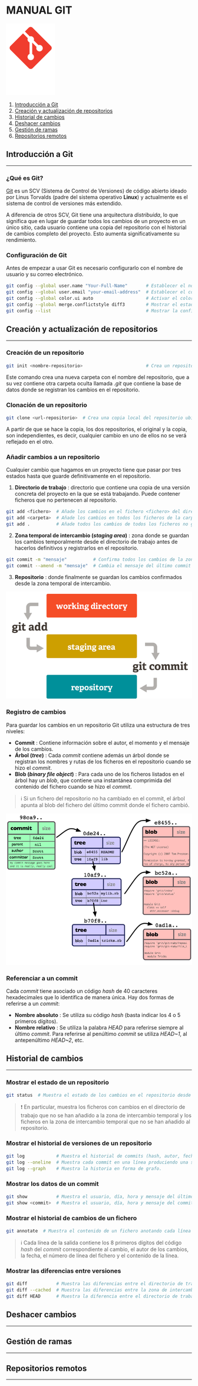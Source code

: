 # MANUAL GIT
![Git](Fotos/Manual_Git/Git_logo.png)

1. [Introducción a Git](#introducción-a-git)
2. [Creación y actualización de repositorios](#creación-y-actualización-de-repositorios)
3. [Historial de cambios](#historial-de-cambios)
4. [Deshacer cambios](#deshacer-cambios)
5. [Gestión de ramas](#gestión-de-ramas)
6. [Repositorios remotos](#repositorios-remotos)

## Introducción a Git
---
### ¿Qué es Git?
[Git](https://git-scm.com/) es un SCV (Sistema de Control de Versiones) de código abierto ideado por Linus Torvalds (padre del sistema operativo **Linux**) y actualmente es el sistema de control de versiones más extendido.

A diferencia de otros SCV, Git tiene una arquitectura *distribuida*, lo que significa que en lugar de guardar todos los cambios de un proyecto en un único sitio, cada usuario contiene una copia del repositorio con el historial de cambios completo del proyecto. Esto aumenta significativamente su rendimiento.

### Configuración de Git
Antes de empezar a usar Git es necesario configurarlo con el nombre de usuario y su correo electrónico.
~~~~ bash
git config --global user.name "Your-Full-Name"       # Establecer el nombre de usuario
git config --global user.email "your-email-address"  # Establecer el correo del usuario
git config --global color.ui auto                    # Activar el coloreado de la salida
git config --global merge.conflictstyle diff3        # Mostrar el estado original en los conflictos
git config --list                                    # Mostrar la configuración
~~~~

## Creación y actualización de repositorios
---
### Creación de un repositorio
~~~~ bash
git init <nombre-repositorio>                        # Crea un repositorio nuevo con el nombre <nombre-repositorio>
~~~~
Este comando crea una nueva carpeta con el nombre del repositorio, que a su vez contiene otra carpeta oculta llamada *.git* que contiene la base de datos donde se registran los cambios en el repositorio.

### Clonación de un repositorio
~~~~ bash
git clone <url-repositorio>  # Crea una copia local del repositorio ubicado en la dirección <url-repositorio>
~~~~
A partir de que se hace la copia, los dos repositorios, el original y la copia, son independientes, es decir, cualquier cambio en uno de ellos no se verá reflejado en el otro.

### Añadir cambios a un repositorio
Cualquier cambio que hagamos en un proyecto tiene que pasar por tres estados hasta que guarde definitivamente en el repositorio.
1. **Directorio de trabajo** : directorio que contiene una copia de una versión concreta del proyecto en la que se está trabajando. Puede contener ficheros que no pertenecen al repositorio.

~~~~ bash
git add <fichero>  # Añade los cambios en el fichero <fichero> del directorio de trabajo a la zona de intercambio temporal.
git add <carpeta>  # Añade los cambios en todos los ficheros de la carpeta <carpeta> del directorio de trabajo a la zona de intercambio temporal.
git add .          # Añade todos los cambios de todos los ficheros no guardados aún en la zona de intercambio temporal.
~~~~

2. **Zona temporal de intercambio (*staging area*)** : zona donde se guardan los cambios temporalmente desde el directorio de trabajo antes de hacerlos definitivos y registrarlos en el repositorio.

~~~~ bash
git commit -m "mensaje"          # Confirma todos los cambios de la zona de intercambio temporal añadiéndolos al repositorio y creando una nueva versión del proyecto. "mensaje" es un breve mensaje describiendo los cambios realizados que se asociará a la nueva versión del proyecto.
git commit --amend -m "mensaje"  # Cambia el mensaje del último commit por el nuevo mensaje "mensaje".
~~~~

3. **Repositorio** : donde finalmente se guardan los cambios confirmados desde la zona temporal de intercambio.

![](Fotos/Manual_Git/git-add-commit.png)

### Registro de cambios
Para guardar los cambios en un repositorio Git utiliza una estructura de tres niveles:

- **Commit** : Contiene información sobre el autor, el momento y el mensaje de los cambios.
- **Árbol (*tree*)** : Cada *commit* contiene además un árbol donde se registran los nombres y rutas de los ficheros en el repositorio cuando se hizo el *commit*.
- **Blob (*binary file object*)** : Para cada uno de los ficheros listados en el árbol hay un *blob*, que contiene una instantánea comprimida del contenido del fichero cuando se hizo el *commit*.

> ℹ️ Si un fichero del repositorio no ha cambiado en el commit, el árbol apunta al blob del fichero del último commit donde el fichero cambió.

![](Fotos/Manual_Git/git-commit-tree-blob.png)

### Referenciar a un commit
Cada *commit* tiene asociado un código *hash* de 40 caracteres hexadecimales que lo identifica de manera única. Hay dos formas de referirse a un *commit*:
- **Nombre absoluto** : Se utiliza su código *hash* (basta indicar los 4 o 5 primeros dígitos).
- **Nombre relativo** : Se utiliza la palabra *HEAD* para referirse siempre al último *commit*. Para referirse al penúltimo *commit* se utiliza *HEAD~1*, al antepenúltimo *HEAD~2*, etc.

## Historial de cambios
---
### Mostrar el estado de un repositorio
~~~~ bash
git status  # Muestra el estado de los cambios en el repositorio desde la última versión guardada.
~~~~
> ❗ En particular, muestra los ficheros con cambios en el directorio de trabajo que no se han añadido a la zona de intercambio temporal y los ficheros en la zona de intercambio temporal que no se han añadido al repositorio.

### Mostrar el historial de versiones de un repositorio
~~~~ bash
git log            # Muestra el historial de commits (hash, autor, fecha, hora y mensaje asociado) de un repositorio ordenado cronológicamente.
git log --oneline  # Muestra cada commit en una línea produciendo una salida más compacta.
git log --graph    # Muestra la historia en forma de grafo.
~~~~

### Mostrar los datos de un commit
~~~~ bash
git show           # Muestra el usuario, día, hora y mensaje del último commit, así como las diferencias con el anterior.
git show <commit>  # Muestra el usuario, día, hora y mensaje del commit indicado, así como las diferencias con el anterior.
~~~~

### Mostrar el historial de cambios de un fichero
~~~~ bash
git annotate  # Muestra el contenido de un fichero anotando cada línea con información del commit en el que se introdujo.
~~~~
> ℹ️ Cada línea de la salida contiene los 8 primeros dígitos del código *hash* del *commit* correspondiente al cambio, el autor de los cambios, la fecha, el número de línea del fichero y el contenido de la línea.

### Mostrar las diferencias entre versiones
~~~~ bash
git diff           # Muestra las diferencias entre el directorio de trabajo y la zona de intercambio temporal.
git diff --cached  # Muestra las diferencias entre la zona de intercambio temporal y el último commit.
git diff HEAD      # Muestra la diferencia entre el directorio de trabajo y el último commit.
~~~~

## Deshacer cambios
---

## Gestión de ramas
---

## Repositorios remotos
---
